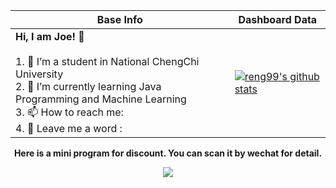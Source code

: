 |Base Info|Dashboard Data|
|----------------------------------------------------------------------|----------------------------------------------------------------------|
| __Hi, I am Joe! 👋__<br/><br/>1. 🔭 I’m a student in National ChengChi University<br/>2. 🌱 I’m currently learning Java Programming and Machine Learning<br/>3. 📫 How to reach me: <br/>4. 💬 Leave me a word :| [![reng99's github stats](https://github-readme-stats.vercel.app/api?username=RexRed6802&show_icons=true&theme=dracula)](https://github.com/anuraghazra/github-readme-stats) |


<div align=center><b>Here is a mini program for discount. You can scan it by wechat for detail.</b></div>

<p align="center">
  <img src="./qr.jpg" />
</p>

